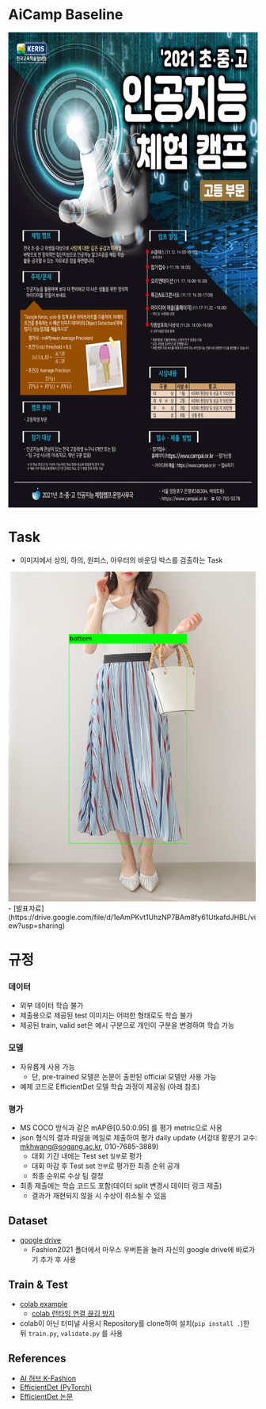 # AiCamp Baseline
<img src="main.jpg" width="680" height="960">

# Task
- 이미지에서 상의, 하의, 원피스, 아우터의 바운딩 박스를 검출하는 Task
<img src="example.png"  width="500" height="666">
- [발표자료](https://drive.google.com/file/d/1eAmPKvt1UhzNP7BAm8fy61UtkafdJHBL/view?usp=sharing)

# 규정
### 데이터
- 외부 데이터 학습 불가
- 제출용으로 제공된 test 이미지는 어떠한 형태로도 학습 불가
- 제공된 train, valid set은 예시 구분으로 개인이 구분을 변경하여 학습 가능

### 모델
- 자유롭게 사용 가능
    - 단, pre-trained 모델은 논문이 출판된 official 모델만 사용 가능
- 예제 코드로 EfficientDet 모델 학습 과정이 제공됨 (아래 참조)

### 평가
- MS COCO 방식과 같은 mAP@[0.50:0.95] 를 평가 metric으로 사용
- json 형식의 결과 파일을 메일로 제출하여 평가 daily update (서강대 황문기 교수: mkhwang@sogang.ac.kr, 010-7685-3889)
    - 대회 기간 내에는 Test set `일부`로 평가
    - 대회 마감 후 Test set `전부`로 평가한 최종 순위 공개
    - 최종 순위로 수상 팀 결정
- 최종 제출에는 학습 코드도 포함(데이터 split 변경시 데이터 링크 제출)
    - 결과가 재현되지 않을 시 수상이 취소될 수 있음

## Dataset
- [google drive](https://drive.google.com/drive/folders/16_P1QWnChrGbRG1FViG-nHYESMcyH839?usp=sharing)
    - Fashion2021 폴더에서 마우스 우버튼을 눌러 자신의 google drive에 바로가기 추가 후 사용
## Train & Test
- [colab example](https://colab.research.google.com/drive/1aWAhs6xxHeSe4ZgPyXABk9U_w6G6-oBL?usp=sharing)
    - [colab 런타임 연결 끊김 방지](https://teddylee777.github.io/colab/google-colab-런타임-연결끊김방지)
- colab이 아닌 터미널 사용시 Repository를 clone하여 설치(`pip install .`)한 뒤 `train.py`, `validate.py` 를 사용

## References
- [AI 허브 K-Fashion](https://aihub.or.kr/aidata/7988)
- [EfficientDet (PyTorch)](https://github.com/rwightman/efficientdet-pytorch)
- [EfficientDet 논문](https://arxiv.org/abs/1911.09070)
